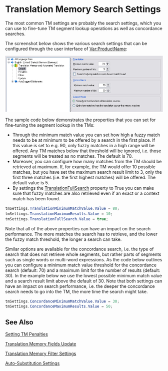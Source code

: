 Translation Memory Search Settings
==

The most common TM settings are probably the search settings, which you can use to fine-tune TM segment lookup operations as well as concordance searches.

The screenshot below shows the various search settings that can be configured through the user interface of <Var:ProductName>:

![TmSettings](images/TmSettings.jpg)

The sample code below demonstrates the properties that you can set for fine-tuning the segment lookup in the TMs:

* Through the minimum match value you can set how high a fuzzy match needs to be at minimum to be offered by a search in the first place. If this value is set to e.g. 90, only fuzzy matches in a high range will be offered. Any TM matches below that threshold will be ignored, i.e. those segments will be treated as no matches. The default is 70.
* Moreover, you can configure how many matches from the TM should be retrieved at maximum. If, for example, the TM would offer 10 possible matches, but you have set the maximum search result limit to 3, only the first three matches (i.e. the first highest matches) will be offered. The default value is 5.
* By settings the [TranslationFullSearch](../../api/projectautomation/Sdl.ProjectAutomation.Settings.TranslationMemorySettings.yml#Sdl_ProjectAutomation_Settings_TranslationMemorySettings_TranslationFullSearch) property to True you can make sure that fuzzy matches are also retrieved even if an exact or a context match has been found.

```CS
tmSettings.TranslationMinimumMatchValue.Value = 80;
tmSettings.TranslationMaximumResults.Value = 10;
tmSettings.TranslationFullSearch.Value = true;
```

Note that all of the above properties can have an impact on the search performance. The more matches the search has to retrieve, and the lower the fuzzy match threshold, the longer a search can take.

Similar options are available for the concordance search, i.e. the type of search that does not retrieve whole segments, but rather parts of segments such as single words or multi-word expressions. As the code below outlines you can configure a minimum match value threshold for the concordance search (default: 70) and a maximum limit for the number of results (default: 30). In the example below we use the lowest possible minimum match value and a search result limit above the default of 30. Note that both settings can have an impact on search performance, i.e. the deeper the concordance search needs to go into the TM, the more time the search might take.

```CS
tmSettings.ConcordanceMinimumMatchValue.Value = 30;
tmSettings.ConcordanceMaximumResults.Value = 50;
```

See Also
--

 

[Setting TM Penalties](setting_tm_penalties.md)

[Translation Memory Fields Update](translation_memory_field_update.md)

[Translation Memory Filter Settings](translation_memory_filter_settings.md)

[Auto-Substitution Settings](auto_substitution_settings.md)